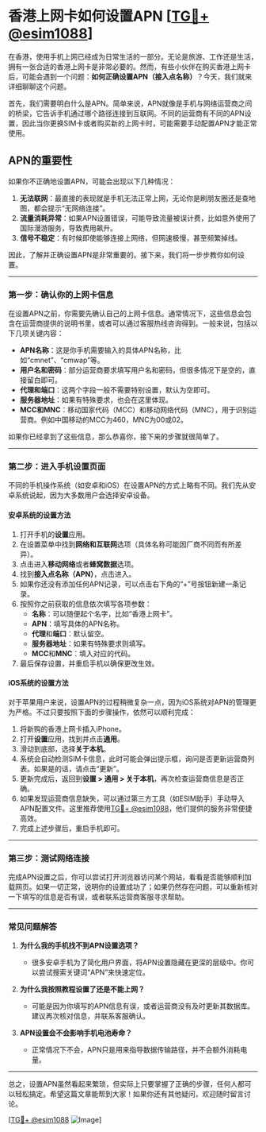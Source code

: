 # 香港上网卡如何设置APN [[TG💪+ @esim1088](https://t.me/s/esim1088)]

在香港，使用手机上网已经成为日常生活的一部分。无论是旅游、工作还是生活，拥有一张合适的香港上网卡是非常必要的。然而，有些小伙伴在购买香港上网卡后，可能会遇到一个问题：**如何正确设置APN（接入点名称）**？今天，我们就来详细聊聊这个问题。

首先，我们需要明白什么是APN。简单来说，APN就像是手机与网络运营商之间的桥梁，它告诉手机通过哪个路径连接到互联网。不同的运营商有不同的APN设置，因此当你更换SIM卡或者购买新的上网卡时，可能需要手动配置APN才能正常使用。

## APN的重要性

如果你不正确地设置APN，可能会出现以下几种情况：

1. **无法联网**：最直接的表现就是手机无法正常上网，无论你是刷朋友圈还是查地图，都会提示“无网络连接”。
2. **流量消耗异常**：如果APN设置错误，可能导致流量被误计费，比如意外使用了国际漫游服务，导致费用飙升。
3. **信号不稳定**：有时候即使能够连接上网络，但网速极慢，甚至频繁掉线。

因此，了解并正确设置APN是非常重要的。接下来，我们将一步步教你如何设置。

---

### 第一步：确认你的上网卡信息

在设置APN之前，你需要先确认自己的上网卡信息。通常情况下，这些信息会包含在运营商提供的说明书里，或者可以通过客服热线咨询得到。一般来说，包括以下几项关键内容：

- **APN名称**：这是你手机需要输入的具体APN名称，比如“cmnet”、“cmwap”等。
- **用户名和密码**：部分运营商要求填写用户名和密码，但很多情况下是空的，直接留白即可。
- **代理和端口**：这两个字段一般不需要特别设置，默认为空即可。
- **服务器地址**：如果有特殊要求，也会在这里体现。
- **MCC和MNC**：移动国家代码（MCC）和移动网络代码（MNC），用于识别运营商。例如中国移动的MCC为460，MNC为00或02。

如果你已经拿到了这些信息，那么恭喜你，接下来的步骤就很简单了。

---

### 第二步：进入手机设置页面

不同的手机操作系统（如安卓和iOS）在设置APN的方式上略有不同。我们先从安卓系统说起，因为大多数用户会选择安卓设备。

#### 安卓系统的设置方法

1. 打开手机的**设置**应用。
2. 在设置菜单中找到**网络和互联网**选项（具体名称可能因厂商不同而有所差异）。
3. 点击进入**移动网络**或者**蜂窝数据**选项。
4. 找到**接入点名称（APN）**，点击进入。
5. 如果你还没有添加任何APN记录，可以点击右下角的“+”号按钮新建一条记录。
6. 按照你之前获取的信息依次填写各项参数：
   - **名称**：可以随便起个名字，比如“香港上网卡”。
   - **APN**：填写具体的APN名称。
   - **代理**和**端口**：默认留空。
   - **服务器地址**：如果有特殊要求则填写。
   - **MCC**和**MNC**：填入对应的代码。
7. 最后保存设置，并重启手机以确保更改生效。

#### iOS系统的设置方法

对于苹果用户来说，设置APN的过程稍微复杂一点，因为iOS系统对APN的管理更为严格。不过只要按照下面的步骤操作，依然可以顺利完成：

1. 将新购的香港上网卡插入iPhone。
2. 打开**设置**应用，找到并点击**通用**。
3. 滑动到底部，选择**关于本机**。
4. 系统会自动检测SIM卡信息，此时可能会弹出提示框，询问是否更新运营商列表。如果是的话，请点击“更新”。
5. 更新完成后，返回到**设置 > 通用 > 关于本机**，再次检查运营商信息是否正确。
6. 如果发现运营商信息缺失，可以通过第三方工具（如ESIM助手）手动导入APN配置文件。这里推荐使用[TG💪+ @esim1088](https://t.me/s/esim1088)，他们提供的服务非常便捷高效。
7. 完成上述步骤后，重启手机即可。

---

### 第三步：测试网络连接

完成APN设置之后，你可以尝试打开浏览器访问某个网站，看看是否能够顺利加载网页。如果一切正常，说明你的设置成功了；如果仍然存在问题，可以重新核对一下填写的信息是否有误，或者联系运营商客服寻求帮助。

---

### 常见问题解答

1. **为什么我的手机找不到APN设置选项？**
   - 很多安卓手机为了简化用户界面，将APN设置隐藏在更深的层级中。你可以尝试搜索关键词“APN”来快速定位。

2. **为什么我按照教程设置了还是不能上网？**
   - 可能是因为你填写的APN信息有误，或者运营商没有及时更新其数据库。建议再次核对信息，并联系客服确认。

3. **APN设置会不会影响手机电池寿命？**
   - 正常情况下不会，APN只是用来指导数据传输路径，并不会额外消耗电量。

---

总之，设置APN虽然看起来繁琐，但实际上只要掌握了正确的步骤，任何人都可以轻松搞定。希望这篇文章能帮到大家！如果你还有其他疑问，欢迎随时留言讨论。

[[TG💪+ @esim1088](https://t.me/s/esim1088) ![Image](https://i.postimg.cc/4NQfJmqS/Snipaste-2025-05-13-00-14-12.png)]
